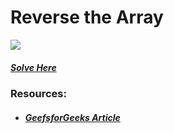 # Reverse the Array
<img src="https://img.shields.io/badge/Topic-Array-brightgreen">

##### [Solve Here](https://practice.geeksforgeeks.org/problems/reverse-a-string/1)

### Resources:
* ##### [GeefsforGeeks Article](https://www.geeksforgeeks.org/write-a-program-to-reverse-an-array-or-string/)